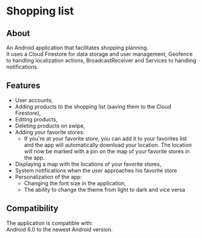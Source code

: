 # Shopping list

## About

An Android application that facilitates shopping planning.  
It uses a Cloud Firestore for data storage and user management, Geofence to handling localization actions, BroadcastReceiver and Services to handling notifications.

## Features

- User accounts,
- Adding products to the shopping list (saving them to the Cloud Firestore),
- Editing products,
- Deleting products on swipe,
- Adding your favorite stores:
    - If you're at your favorite store, you can add it to your favorites list and the app will automatically download your location. The location will now be marked with a pin on the map of your favorite stores in the app.
- Displaying a map with the locations of your favorite stores,
- System notifications when the user approaches his favorite store
- Personalization of the app:
    - Changing the font size in the application,
    - The ability to change the theme from light to dark and vice versa

## Compatibility

The application is compatible with:  
Android 6.0 to the newest Android version.

